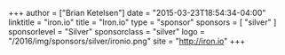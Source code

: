 +++
author = ["Brian Ketelsen"]
date = "2015-03-23T18:54:34-04:00"
linktitle = "iron.io"
title = "Iron.io"
type = "sponsor"
sponsors = [ "silver" ] 
sponsorlevel = "Silver"
sponsorclass = "silver"
logo = "/2016/img/sponsors/silver/ironio.png"
site = "http://iron.io"
+++

